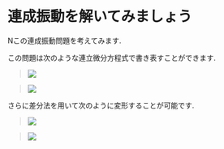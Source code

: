 # 連成振動を解いてみましょう

Nこの連成振動問題を考えてみます.

この問題は次のような連立微分方程式で書き表すことができます.

> <img src="https://latex.codecogs.com/gif.latex?m\frac{\partial}{\partial&space;t}v_i=-k(x_{i-1}-2x_i+x_{i+1})" />

> <img src="https://latex.codecogs.com/gif.latex?\frac{\partial}{\partial&space;t}x_i=v_i" />

さらに差分法を用いて次のように変形することが可能です.

> <img src="https://latex.codecogs.com/gif.latex?v_i(t_{j+1})=v_i(t_j)-\frac{k}{m}(x_{i-1}(t_j)-2x_i(t_j)+x_{i+1}(t_j))\Delta&space;t" />

> <img src="https://latex.codecogs.com/gif.latex?x_i(t_{j+1})=x_i(t_j)+v_i(t_j)\Delta&space;t" />
